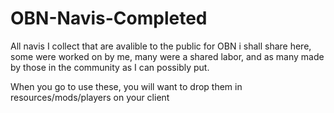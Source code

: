 # OBN-Navis-Completed

All navis I collect that are avalible to the public for OBN i shall share here, some were worked on by me, many were a shared labor, and as many made by those in the community as I can possibly put.

When you go to use these, you will want to drop them in resources/mods/players on your client
